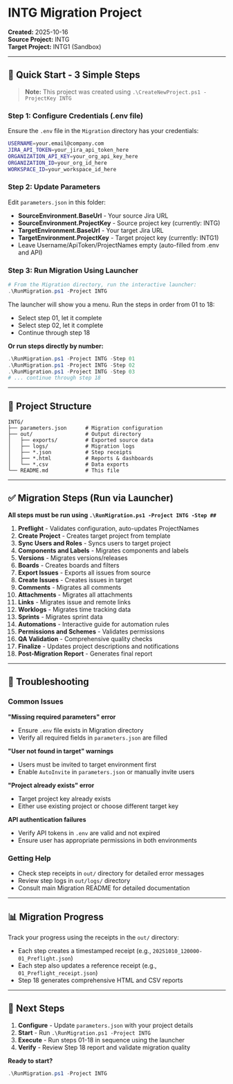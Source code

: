 # INTG Migration Project

**Created:** 2025-10-16  
**Source Project:** INTG  
**Target Project:** INTG1 (Sandbox)

---

## 🎯 Quick Start - 3 Simple Steps

> **Note:** This project was created using `.\CreateNewProject.ps1 -ProjectKey INTG`

### Step 1: Configure Credentials (.env file)

Ensure the `.env` file in the `Migration` directory has your credentials:

```bash
USERNAME=your.email@company.com
JIRA_API_TOKEN=your_jira_api_token_here
ORGANIZATION_API_KEY=your_org_api_key_here
ORGANIZATION_ID=your_org_id_here
WORKSPACE_ID=your_workspace_id_here
```

### Step 2: Update Parameters

Edit `parameters.json` in this folder:
- **SourceEnvironment.BaseUrl** - Your source Jira URL
- **SourceEnvironment.ProjectKey** - Source project key (currently: INTG)
- **TargetEnvironment.BaseUrl** - Your target Jira URL
- **TargetEnvironment.ProjectKey** - Target project key (currently: INTG1)
- Leave Username/ApiToken/ProjectNames empty (auto-filled from .env and API)

### Step 3: Run Migration Using Launcher

```powershell
# From the Migration directory, run the interactive launcher:
.\RunMigration.ps1 -Project INTG
```

The launcher will show you a menu. Run the steps in order from 01 to 18:
- Select step 01, let it complete
- Select step 02, let it complete
- Continue through step 18

**Or run steps directly by number:**

```powershell
.\RunMigration.ps1 -Project INTG -Step 01
.\RunMigration.ps1 -Project INTG -Step 02
.\RunMigration.ps1 -Project INTG -Step 03
# ... continue through step 18
```

---

## 📂 Project Structure

```
INTG/
├── parameters.json      # Migration configuration
├── out/                 # Output directory
│   ├── exports/         # Exported source data
│   ├── logs/            # Migration logs
│   ├── *.json           # Step receipts
│   ├── *.html           # Reports & dashboards
│   └── *.csv            # Data exports
└── README.md            # This file
```

---

## ✅ Migration Steps (Run via Launcher)

**All steps must be run using `.\RunMigration.ps1 -Project INTG -Step ##`**

1. **Preflight** - Validates configuration, auto-updates ProjectNames
2. **Create Project** - Creates target project from template
3. **Sync Users and Roles** - Syncs users to target project
4. **Components and Labels** - Migrates components and labels
5. **Versions** - Migrates versions/releases
6. **Boards** - Creates boards and filters
7. **Export Issues** - Exports all issues from source
8. **Create Issues** - Creates issues in target
9. **Comments** - Migrates all comments
10. **Attachments** - Migrates all attachments
11. **Links** - Migrates issue and remote links
12. **Worklogs** - Migrates time tracking data
13. **Sprints** - Migrates sprint data
14. **Automations** - Interactive guide for automation rules
15. **Permissions and Schemes** - Validates permissions
16. **QA Validation** - Comprehensive quality checks
17. **Finalize** - Updates project descriptions and notifications
18. **Post-Migration Report** - Generates final report

---

## 🔧 Troubleshooting

### Common Issues

**"Missing required parameters" error**
- Ensure `.env` file exists in Migration directory
- Verify all required fields in `parameters.json` are filled

**"User not found in target" warnings**
- Users must be invited to target environment first
- Enable `AutoInvite` in `parameters.json` or manually invite users

**"Project already exists" error**
- Target project key already exists
- Either use existing project or choose different target key

**API authentication failures**
- Verify API tokens in `.env` are valid and not expired
- Ensure user has appropriate permissions in both environments

### Getting Help

- Check step receipts in `out/` directory for detailed error messages
- Review step logs in `out/logs/` directory
- Consult main Migration README for detailed documentation

---

## 📊 Migration Progress

Track your progress using the receipts in the `out/` directory:
- Each step creates a timestamped receipt (e.g., `20251010_120000-01_Preflight.json`)
- Each step also updates a reference receipt (e.g., `01_Preflight_receipt.json`)
- Step 18 generates comprehensive HTML and CSV reports

---

## 🎯 Next Steps

1. **Configure** - Update `parameters.json` with your project details
2. **Start** - Run `.\RunMigration.ps1 -Project INTG`
3. **Execute** - Run steps 01-18 in sequence using the launcher
4. **Verify** - Review Step 18 report and validate migration quality

**Ready to start?**
```powershell
.\RunMigration.ps1 -Project INTG
```

